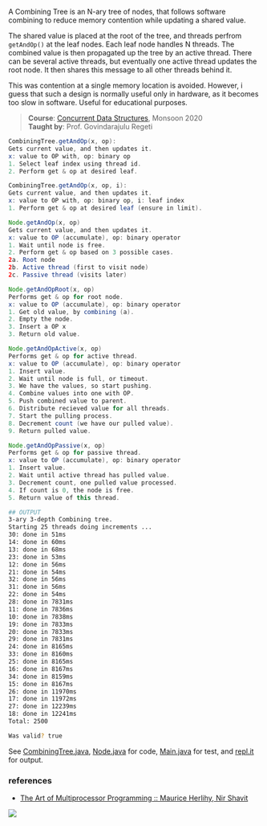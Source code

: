 A Combining Tree is an N-ary tree of nodes, that follows
software combining to reduce memory contention while
updating a shared value.

The shared value is placed at the root of the tree, and
threads perfrom `getAndOp()` at the leaf nodes. Each leaf
node handles N threads. The combined value is then
propagated up the tree by an active thread. There can be
several active threads, but eventually one active thread
updates the root node. It then shares this message to all
other threads behind it.

This was contention at a single memory location is avoided.
However, i guess that such a design is normally useful
only in hardware, as it becomes too slow in software.
Useful for educational purposes.

> **Course**: [Concurrent Data Structures], Monsoon 2020\
> **Taught by**: Prof. Govindarajulu Regeti

[Concurrent Data Structures]: https://github.com/iiithf/concurrent-data-structures

```java
CombiningTree.getAndOp(x, op):
Gets current value, and then updates it.
x: value to OP with, op: binary op
1. Select leaf index using thread id.
2. Perform get & op at desired leaf.
```

```java
CombiningTree.getAndOp(x, op, i):
Gets current value, and then updates it.
x: value to OP with, op: binary op, i: leaf index
1. Perform get & op at desired leaf (ensure in limit).
```

```java
Node.getAndOp(x, op)
Gets current value, and then updates it.
x: value to OP (accumulate), op: binary operator
1. Wait until node is free.
2. Perform get & op based on 3 possible cases.
2a. Root node
2b. Active thread (first to visit node)
2c. Passive thread (visits later)
```

```java
Node.getAndOpRoot(x, op)
Performs get & op for root node.
x: value to OP (accumulate), op: binary operator
1. Get old value, by combining (a).
2. Empty the node.
3. Insert a OP x
3. Return old value.
```

```java
Node.getAndOpActive(x, op)
Performs get & op for active thread.
x: value to OP (accumulate), op: binary operator
1. Insert value.
2. Wait until node is full, or timeout.
3. We have the values, so start pushing.
4. Combine values into one with OP.
5. Push combined value to parent.
6. Distribute recieved value for all threads.
7. Start the pulling process.
8. Decrement count (we have our pulled value).
9. Return pulled value.
```

```java
Node.getAndOpPassive(x, op)
Performs get & op for passive thread.
x: value to OP (accumulate), op: binary operator
1. Insert value.
2. Wait until active thread has pulled value.
3. Decrement count, one pulled value processed.
4. If count is 0, the node is free.
5. Return value of this thread.
```

```bash
## OUTPUT
3-ary 3-depth Combining tree.
Starting 25 threads doing increments ...
30: done in 51ms
14: done in 60ms
13: done in 68ms
23: done in 53ms
12: done in 56ms
21: done in 54ms
32: done in 56ms
31: done in 56ms
22: done in 54ms
28: done in 7831ms
11: done in 7836ms
10: done in 7838ms
19: done in 7833ms
20: done in 7833ms
29: done in 7831ms
24: done in 8165ms
33: done in 8160ms
25: done in 8165ms
16: done in 8167ms
34: done in 8159ms
15: done in 8167ms
26: done in 11970ms
17: done in 11972ms
27: done in 12239ms
18: done in 12241ms
Total: 2500

Was valid? true
```

See [CombiningTree.java], [Node.java] for code, [Main.java] for test, and [repl.it] for output.

[CombiningTree.java]: https://repl.it/@wolfram77/combining-tree#CombiningTree.java
[Node.java]: https://repl.it/@wolfram77/combining-tree#Node.java
[Main.java]: https://repl.it/@wolfram77/combining-tree#Main.java
[repl.it]: https://combining-tree.wolfram77.repl.run


### references

- [The Art of Multiprocessor Programming :: Maurice Herlihy, Nir Shavit](https://dl.acm.org/doi/book/10.5555/2385452)

![](https://ga-beacon.deno.dev/G-G1E8HNDZYY:v51jklKGTLmC3LAZ4rJbIQ/github.com/javaf/combining-tree)
